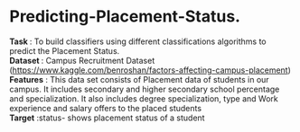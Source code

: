 # Predicting-Placement-Status.

<b>Task </b>: To build classifiers using different classifications algorithms to predict the Placement Status. <br>
<b>Dataset </b>: Campus Recruitment Dataset (https://www.kaggle.com/benroshan/factors-affecting-campus-placement)<br>
    <b>Features</b> : This data set consists of Placement data of students in our campus. It includes secondary and higher secondary school percentage and specialization. It also includes degree specialization, type and Work experience and salary offers to the placed students
<br>
    <b>Target</b> :status- shows placement status of a student
    <br>
